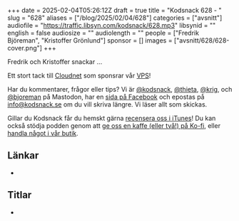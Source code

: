 +++
date = 2025-02-04T05:26:12Z
draft = true
title = "Kodsnack 628 - "
slug = "628"
aliases = ["/blog/2025/02/04/628"]
categories = ["avsnitt"]
audiofile = "https://traffic.libsyn.com/kodsnack/628.mp3"
libsynid = ""
english = false
audiosize = ""
audiolength = ""
people = ["Fredrik Björeman", "Kristoffer Grönlund"]
sponsor = []
images = ["avsnitt/628/628-cover.png"]
+++

Fredrik och Kristoffer snackar …

Ett stort tack till [Cloudnet](https://www.cloudnet.se) som sponsrar vår [VPS](https://en.wikipedia.org/wiki/Virtual_private_server)!

Har du kommentarer, frågor eller tips? Vi är [@kodsnack](https://social.podsnack.se/@kodsnack), [@thieta](https://6510.nu/@thieta), [@krig](https://6510.nu/@krig), och [@bjoreman](https://toot.cafe/@bjoreman) på Mastodon, har en [sida på Facebook](https://www.facebook.com/) och epostas på [info@kodsnack.se](mailto:info@kodsnack.se) om du vill skriva längre. Vi läser allt som skickas.

Gillar du Kodsnack får du hemskt gärna [recensera oss i iTunes](https://itunes.apple.com/se/podcast/kodsnack/id561631498?l=en)! Du kan också stödja podden genom att <a href="https://ko-fi.com/kodsnack" rel="payment">ge oss en kaffe (eller två!) på Ko-fi</a>, eller [handla något i vår butik](https://shop.spreadshirt.se/kodsnack/).

## Länkar
* 

## Titlar
* 